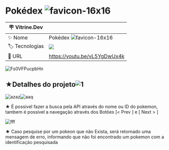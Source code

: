 # <h1>Pokédex ![favicon-16x16](https://user-images.githubusercontent.com/102471647/211162072-7e31aec7-4bdc-4bd2-beaa-10fcb33d46bf.png) </h1>



| :placard: Vitrine.Dev |     |
| -------------  | --- |
| :sparkles: Nome        | Pokédex ![favicon-16x16](https://user-images.githubusercontent.com/102471647/211162072-7e31aec7-4bdc-4bd2-beaa-10fcb33d46bf.png)
| :label: Tecnologias | ![](https://img.shields.io/badge/-HTML%20%7C%20CSS%20%7C%20JS-blue)
| :rocket: URL         | https://youtu.be/vL5YgDwUx4k | https://pokedex-lemon-three.vercel.app/


<!-- Inserir imagem com a #vitrinedev ao final do link -->
![Fs0VFPucpbHn](https://user-images.githubusercontent.com/102471647/211162903-2e786f28-3760-463e-9b40-871df60a3e5a.png#vitrinedev)


## ★Detalhes do projeto![1](https://user-images.githubusercontent.com/102471647/211201492-d23223bd-9f92-49b8-80bc-dd7a7da10971.gif#vitrinedev)

![azaz](https://user-images.githubusercontent.com/102471647/211201086-0b38eb25-d5f9-483b-aaaa-bc5a8a931b7d.PNG#vitrinedev)![aaq](https://user-images.githubusercontent.com/102471647/211201116-ca45984e-747f-457e-9516-59ae6465a3df.PNG#vitrinedev)

★ É possivel fazer a busca pela API através do nome ou ID do pokemon,
tambem é possível a navegação através dos Botões  [< Prev ] e [ Next > ]


![fff](https://user-images.githubusercontent.com/102471647/211201924-6d074c52-ea3a-490f-89c6-2b1067f4cdb5.PNG#vitrinedev)

★ Caso pesquise por um pokeon que não Exista,
será retornado uma mensagem de erro, informando que não foi encontrado um pokemon com a identificação pesquisada
